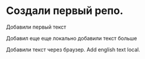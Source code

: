 # Создали первый репо.

Добавили первый текст

Добавил еще еще локально
добавили текст больше

Добавили текст через браузер. Add english text local.
